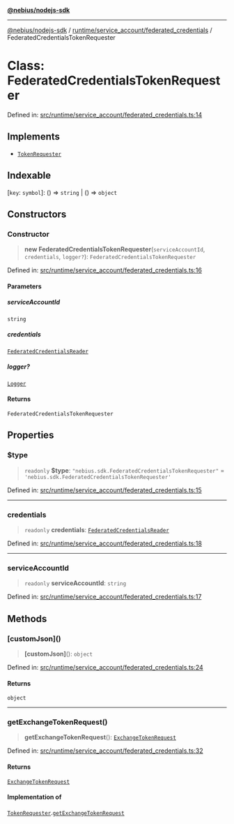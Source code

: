[**@nebius/nodejs-sdk**](../../../../README.md)

---

[@nebius/nodejs-sdk](../../../../README.md) / [runtime/service_account/federated_credentials](../README.md) / FederatedCredentialsTokenRequester

# Class: FederatedCredentialsTokenRequester

Defined in: [src/runtime/service_account/federated_credentials.ts:14](https://github.com/nebius/nodejs-sdk/blob/a37d220b2851e3bf0d396cb03828d544f584df45/src/runtime/service_account/federated_credentials.ts#L14)

## Implements

- [`TokenRequester`](../../../token/exchangeable/interfaces/TokenRequester.md)

## Indexable

\[`key`: `symbol`\]: () => `string` \| () => `object`

## Constructors

### Constructor

> **new FederatedCredentialsTokenRequester**(`serviceAccountId`, `credentials`, `logger?`): `FederatedCredentialsTokenRequester`

Defined in: [src/runtime/service_account/federated_credentials.ts:16](https://github.com/nebius/nodejs-sdk/blob/a37d220b2851e3bf0d396cb03828d544f584df45/src/runtime/service_account/federated_credentials.ts#L16)

#### Parameters

##### serviceAccountId

`string`

##### credentials

[`FederatedCredentialsReader`](../interfaces/FederatedCredentialsReader.md)

##### logger?

[`Logger`](../../../util/logging/classes/Logger.md)

#### Returns

`FederatedCredentialsTokenRequester`

## Properties

### $type

> `readonly` **$type**: `"nebius.sdk.FederatedCredentialsTokenRequester"` = `'nebius.sdk.FederatedCredentialsTokenRequester'`

Defined in: [src/runtime/service_account/federated_credentials.ts:15](https://github.com/nebius/nodejs-sdk/blob/a37d220b2851e3bf0d396cb03828d544f584df45/src/runtime/service_account/federated_credentials.ts#L15)

---

### credentials

> `readonly` **credentials**: [`FederatedCredentialsReader`](../interfaces/FederatedCredentialsReader.md)

Defined in: [src/runtime/service_account/federated_credentials.ts:18](https://github.com/nebius/nodejs-sdk/blob/a37d220b2851e3bf0d396cb03828d544f584df45/src/runtime/service_account/federated_credentials.ts#L18)

---

### serviceAccountId

> `readonly` **serviceAccountId**: `string`

Defined in: [src/runtime/service_account/federated_credentials.ts:17](https://github.com/nebius/nodejs-sdk/blob/a37d220b2851e3bf0d396cb03828d544f584df45/src/runtime/service_account/federated_credentials.ts#L17)

## Methods

### \[customJson\]()

> **\[customJson\]**(): `object`

Defined in: [src/runtime/service_account/federated_credentials.ts:24](https://github.com/nebius/nodejs-sdk/blob/a37d220b2851e3bf0d396cb03828d544f584df45/src/runtime/service_account/federated_credentials.ts#L24)

#### Returns

`object`

---

### getExchangeTokenRequest()

> **getExchangeTokenRequest**(): [`ExchangeTokenRequest`](../../../../api/nebius/iam/v1/interfaces/ExchangeTokenRequest.md)

Defined in: [src/runtime/service_account/federated_credentials.ts:32](https://github.com/nebius/nodejs-sdk/blob/a37d220b2851e3bf0d396cb03828d544f584df45/src/runtime/service_account/federated_credentials.ts#L32)

#### Returns

[`ExchangeTokenRequest`](../../../../api/nebius/iam/v1/interfaces/ExchangeTokenRequest.md)

#### Implementation of

[`TokenRequester`](../../../token/exchangeable/interfaces/TokenRequester.md).[`getExchangeTokenRequest`](../../../token/exchangeable/interfaces/TokenRequester.md#getexchangetokenrequest)
